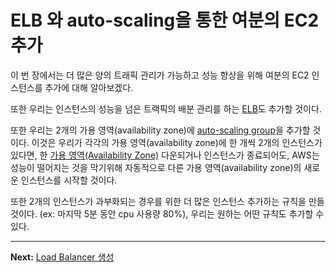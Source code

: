 # ELB 와 auto-scaling을 통한 여분의 EC2 추가


이 번 장에서는 더 많은 양의 트래픽 관리가 가능하고 성능 향상을 위해 여분의 EC2 인스턴스를 추가에 대해 알아보겠다.

또한 우리는 인스턴스의 성능을 넘은 트랙픽의 배분 관리를 하는 [ELB](https://aws.amazon.com/elasticloadbalancing/)도 추가할 것이다.

또한 우리는 2개의 가용 영역(availability zone)에 [auto-scaling group](https://aws.amazon.com/documentation/autoscaling/)을 추가할 것이다.
이것은 우리가 각각의 가용 영역(availability zone)에 한 개씩 2개의 인스턴스가 있다면, 한 [가용 영역(Availability Zone)](http://docs.aws.amazon.com/AWSEC2/latest/UserGuide/using-regions-availability-zones.html#concepts-regions-availability-zones) 다운되거나 인스턴스가 종료되어도, AWS는 성능이 떨어지는 것을 막기위해 자동적으로 다른 가용 영역(availability zone)의 새로운 인스턴스를 시작할 것이다.

또한 2개의 인스턴스가 과부화되는 경우를 위한 더 많은 인스턴스 추가하는 규칙을 만들 것이다. (ex: 마지막 5분 동안 cpu 사용량 80%), 우리는 원하는 어떤 규칙도 추가할 수 있다.

---
**Next:** [Load Balancer 생성](/workshop/elb-auto-scaling-group/01-load-balancer.md)
